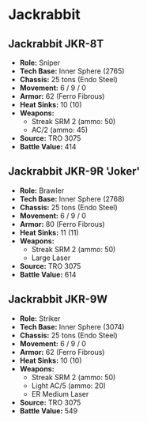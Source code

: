 # Jackrabbit
## Jackrabbit JKR-8T
- **Role:** Sniper
- **Tech Base:** Inner Sphere (2765)
- **Chassis:** 25 tons (Endo Steel)
- **Movement:** 6 / 9 / 0
- **Armor:** 62 (Ferro Fibrous)
- **Heat Sinks:** 10 (10)
- **Weapons:**
  - Streak SRM 2 (ammo: 50)
  - AC/2 (ammo: 45)
- **Source:** TRO 3075
- **Battle Value:** 414

## Jackrabbit JKR-9R 'Joker'
- **Role:** Brawler
- **Tech Base:** Inner Sphere (2768)
- **Chassis:** 25 tons (Endo Steel)
- **Movement:** 6 / 9 / 0
- **Armor:** 80 (Ferro Fibrous)
- **Heat Sinks:** 11 (11)
- **Weapons:**
  - Streak SRM 2 (ammo: 50)
  - Large Laser
- **Source:** TRO 3075
- **Battle Value:** 614

## Jackrabbit JKR-9W
- **Role:** Striker
- **Tech Base:** Inner Sphere (3074)
- **Chassis:** 25 tons (Endo Steel)
- **Movement:** 6 / 9 / 0
- **Armor:** 62 (Ferro Fibrous)
- **Heat Sinks:** 10 (10)
- **Weapons:**
  - Streak SRM 2 (ammo: 50)
  - Light AC/5 (ammo: 20)
  - ER Medium Laser
- **Source:** TRO 3075
- **Battle Value:** 549

